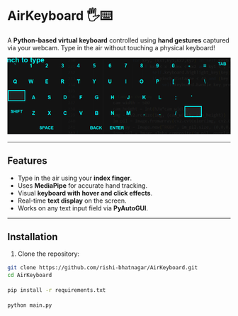 # AirKeyboard 🖐️⌨️

A **Python-based virtual keyboard** controlled using **hand gestures** captured via your webcam. Type in the air without touching a physical keyboard!

![demo](Animation.gif)

---

## **Features**
- Type in the air using your **index finger**.
- Uses **MediaPipe** for accurate hand tracking.
- Visual **keyboard with hover and click effects**.
- Real-time **text display** on the screen.
- Works on any text input field via **PyAutoGUI**.

---

## **Installation**

1. Clone the repository:

```bash
git clone https://github.com/rishi-bhatnagar/AirKeyboard.git
cd AirKeyboard

pip install -r requirements.txt

python main.py
